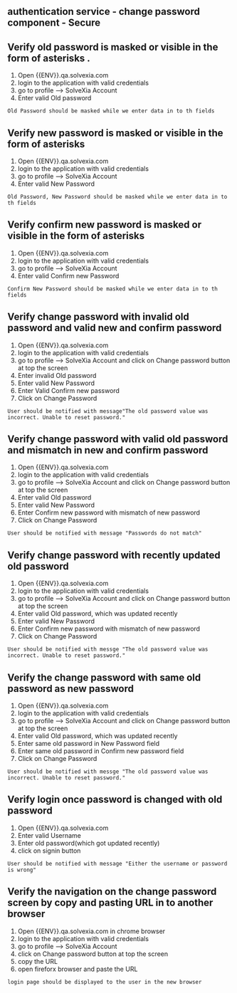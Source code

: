 ## authentication service - change password component - Secure


## Verify old password is masked or visible in the form of asterisks .

1. Open {{ENV}}.qa.solvexia.com
2. login to the application with valid credentials
3. go to profile --> SolveXia Account
4. Enter valid Old  password

`Old Password should be masked while we enter data in to th fields`


## Verify new password is masked or visible in the form of asterisks 
1. Open {{ENV}}.qa.solvexia.com
2. login to the application with valid credentials
3. go to profile --> SolveXia Account
4. Enter valid New Password

`Old Password, New Password should be masked while we enter data in to th fields`

## Verify confirm new password is masked or visible in the form of asterisks 
1. Open {{ENV}}.qa.solvexia.com
2. login to the application with valid credentials
3. go to profile --> SolveXia Account
4. Enter valid Confirm new Password

`Confirm New Password should be masked while we enter data in to th fields`

## Verify change password with invalid old password and valid new and confirm password

1. Open {{ENV}}.qa.solvexia.com
2. login to the application with valid credentials
3. go to profile --> SolveXia Account and click on Change password button at top the screen 
4. Enter invalid Old  password
5. Enter valid New Password
6. Enter Valid Confirm new password
7. Click on Change Password

`User should be notified with message"The old password value was incorrect. Unable to reset password."`

## Verify change password with valid old password and mismatch in  new and confirm password
1. Open {{ENV}}.qa.solvexia.com
2. login to the application with valid credentials
3. go to profile --> SolveXia Account and click on Change password button at top the screen 
4. Enter valid Old  password
5. Enter valid New Password
6. Enter Confirm new password with mismatch of new  password
7. Click on Change Password

`User should be notified with message "Passwords do not match"`

## Verify  change password with recently updated old password

1. Open {{ENV}}.qa.solvexia.com
2. login to the application with valid credentials
3. go to profile --> SolveXia Account and click on Change password button at top the screen 
4. Enter valid Old  password, which was updated recently
5. Enter valid New Password
6. Enter Confirm new password with mismatch of new  password
7. Click on Change Password

 `User should be notified with messge "The old password value was incorrect. Unable to reset password."`

## Verify the change password with same old password as new password

1. Open {{ENV}}.qa.solvexia.com
2. login to the application with valid credentials
3. go to profile --> SolveXia Account and click on Change password button at top the screen 
4. Enter valid Old  password, which was updated recently
5. Enter same old password in  New Password field
6. Enter same old password in Confirm new password field
7. Click on Change Password

`User should be notified with messge "The old password value was incorrect. Unable to reset password."`

## Verify login once password is changed with old password
1. Open {{ENV}}.qa.solvexia.com
2. Enter valid Username
3. Enter old password(which got updated recently)
4. click on signin button

`User should be notified with message "Either the username or password is wrong"`

## Verify the navigation on the change password screen by copy and pasting URL in to another browser
1. Open {{ENV}}.qa.solvexia.com in chrome browser
2. login to the application with valid credentials
3. go to profile --> SolveXia Account
4. click on Change password button at top the screen
5. copy the URL 
6. open fireforx browser and paste the URL

`login page should be displayed to the user in the new browser`


